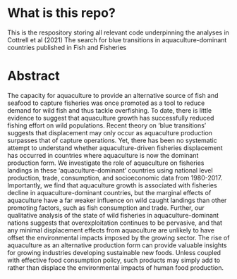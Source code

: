 # What is this repo?
This is the respository  storing all relevant code underpinning the analyses in Cottrell et al (2021) The search for blue transitions in aquaculture-dominant countries published in Fish and Fisheries

# Abstract
The capacity for aquaculture to provide an alternative source of fish and seafood to capture fisheries was once promoted as a tool to reduce demand for wild fish and thus tackle overfishing. To date, there is little evidence to suggest that aquaculture growth has successfully reduced fishing effort on wild populations. Recent theory on ‘blue transitions’ suggests that displacement may only occur as aquaculture production surpasses that of capture operations. Yet, there has been no systematic attempt to understand whether aquaculture-driven fisheries displacement has occurred in countries where aquaculture is now the dominant production form. We investigate the role of aquaculture on fisheries landings in these ‘aquaculture-dominant’ countries using national level production, trade, consumption, and socioeconomic data from 1980-2017. Importantly, we find that aquaculture growth is associated with fisheries decline in aquaculture-dominant countries, but the marginal effects of aquaculture have a far weaker influence on wild caught landings than other promoting factors, such as fish consumption and trade. Further, our qualitative analysis of the state of wild fisheries in aquaculture-dominant nations suggests that overexploitation continues to be pervasive, and that any minimal displacement effects from aquaculture are unlikely to have offset the environmental impacts imposed by the growing sector. The rise of aquaculture as an alternative production form can provide valuable insights for growing industries developing sustainable new foods. Unless coupled with effective food consumption policy, such products may simply add to rather than displace the environmental impacts of human food production.
